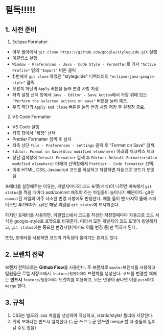 # 필독!!!!!

## 1. 사전 준비

1. Eclipse Formatter

- 아무 폴더에서 `git clone https://github.com/google/styleguide.git` 실행
- 이클립스 실행
- `Window - Preferences - Java - Code Style - Formatter`로 가서 `"Active Profile"` 밑의 `"Import"` 버튼 클릭
- 1)번에서 `git clone` 하였던 "styleguide" 디렉터리의 `"eclipse-java-google-style"` 클릭
- 오른쪽 하단의 `Apply` 버튼을 눌러 변경 사항 저장.
- 좌측 설정 선택 창에서 `Java - Editor - Save Action`에서 가장 위에 있는 `"Perform the selected actions on save"` 버튼을 눌러 체크.
- 우측 하단의 `Apply and close` 버튼을 눌러 변경 사항 저장 후 설정창 종료.

2. VS Code Formatter

- VS Code 실행
- 좌측 창에서 "확장" 선택
- Prettier Formatter 검색 후 설치
- 좌측 상단 `File - Preferences - Settings` 클릭 후 "Format on Save" 검색.
- `Editor: Format on Save(Also modified elsewhere)` 아래의 체크박스 체크
- 상단 검색창에 `Default Formatter` 검색 후 `Editor: Default Formatter(Also modified elsewhere)` 아래의 선택창에서 `Prettier - Code formatter` 선택.
- 이후 HTML, CSS, Javascript 코드를 작성하고 저장하면 자동으로 코드가 포맷 됨.

포매터를 설정해주는 이유는, 개발자마다의 코드 포맷(서식)이 다르면 계속해서 `git status`를 찍을 때마다 add/commit 해줘야 하는 파일들이 늘어나기 때문이다.
git은 `commit`된 파일의 아주 사소한 변경 사항에도 반응한다.
예를 들어 맨 마지막 줄에 스페이스만 추가되어도 git은 해당 파일을 `git status`에 표시해준다.

하지만 포매터를 사용하면, 이클립스에서 코드를 작성한 저장할때마다 자동으로 코드 서식을 google-style로 포맷으로 바꿔준다. 따라서 모든 개발자의 코드 포맷이 동일해지고, `git status`에는 중요한 변경사항(메서드 이름 변경 등)만 찍히게 된다.

또한, 포매터를 사용하면 코드의 가독성이 올라가는 효과도 있다.

## 2. 브랜치 전략

브랜치 전략으로는 **Github Flow**를 사용한다. 주 브랜치로 `master`브랜치를 사용하고 팀원들은 로컬 저장소에서 `feature/팀원아이디` 브랜치를 생성한다.
코드를 변경할 때에는 **반드시** `feature/팀원아이디` 브랜치를 이용하고, 모든 변경이 끝나면 이를 `push`하고 `merge` 한다.

## 3. 규칙

1. CSS는 별도의 .css 파일을 생성하여 작성하고, /static/style/ 폴더에 저장한다.
2. 위의 포매터는 반드시 설치한다.(누군 쓰고 누군 안쓰면 merge 할 때 충돌이 일어날 수도 있음)
